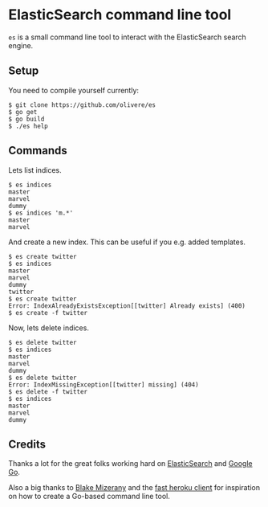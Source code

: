 # ElasticSearch command line tool

`es` is a small command line tool to interact with the
ElasticSearch search engine.

## Setup

You need to compile yourself currently:

	$ git clone https://github.com/olivere/es
	$ go get
	$ go build
	$ ./es help

## Commands

Lets list indices.

	$ es indices
	master
	marvel
	dummy
	$ es indices 'm.*'
	master
	marvel

And create a new index. This can be useful if you e.g. added templates.

	$ es create twitter
	$ es indices
	master
	marvel
	dummy
	twitter
	$ es create twitter
	Error: IndexAlreadyExistsException[[twitter] Already exists] (400)
	$ es create -f twitter

Now, lets delete indices.

	$ es delete twitter
	$ es indices
	master
	marvel
	dummy
	$ es delete twitter
	Error: IndexMissingException[[twitter] missing] (404)
	$ es delete -f twitter
	$ es indices
	master
	marvel
	dummy

## Credits

Thanks a lot for the great folks working hard on
[ElasticSearch](http://www.elasticsearch.org/) and
[Google Go](http://golang.org/).

Also a big thanks to [Blake Mizerany](https://github.com/bmizerany) 
and the [fast heroku client](https://github.com/bmizerany/hk)
for inspiration on how to create a Go-based command line tool.
